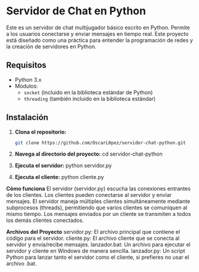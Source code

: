 # Servidor de Chat en Python

Este es un servidor de chat multijugador básico escrito en Python. Permite a los usuarios conectarse y enviar mensajes en tiempo real. Este proyecto está diseñado como una práctica para entender la programación de redes y la creación de servidores en Python.

## Requisitos

- Python 3.x
- Módulos:
  - `socket` (incluido en la biblioteca estándar de Python)
  - `threading` (también incluido en la biblioteca estándar)

## Instalación

1. **Clona el repositorio:**

   ```bash
   git clone https://github.com/OscarL0pez/servidor-chat-python.git

2. **Navega al directorio del proyecto:**
  cd servidor-chat-python

3. **Ejecuta el servidor:**
    python servidor.py

4. **Ejecuta el cliente:**
    python cliente.py

**Cómo funciona**
El servidor (servidor.py) escucha las conexiones entrantes de los clientes.
Los clientes pueden conectarse al servidor y enviar mensajes.
El servidor maneja múltiples clientes simultáneamente mediante subprocesos (threads), permitiendo que varios clientes se comuniquen al mismo tiempo.
Los mensajes enviados por un cliente se transmiten a todos los demás clientes conectados.

**Archivos del Proyecto**
servidor.py: El archivo principal que contiene el código para el servidor.
cliente.py: El archivo cliente que se conecta al servidor y envía/recibe mensajes.
lanzador.bat: Un archivo para ejecutar el servidor y cliente en Windows de manera sencilla.
lanzador.py: Un script Python para lanzar tanto el servidor como el cliente, si prefieres no usar el archivo .bat.
